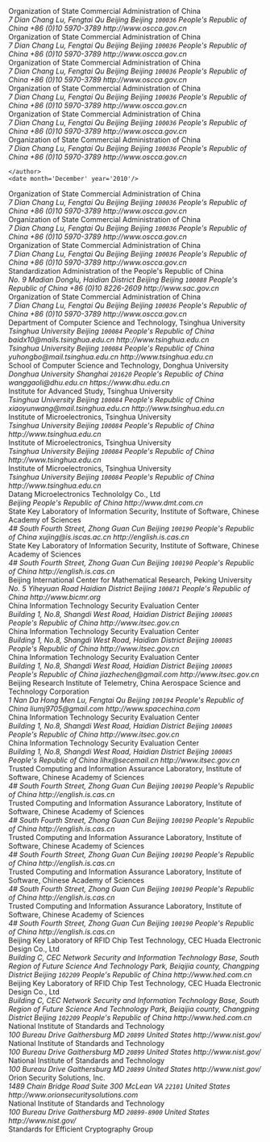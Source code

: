 <reference anchor='SM2' target='http://www.oscca.gov.cn/UpFile/2010122214822692.pdf'>
  <front>
    <title>Public Key Cryptographic Algorithm SM2 Based on Elliptic Curves</title>
    <author>
      <organization>Organization of State Commercial Administration of China</organization>
      <address>
        <postal>
         <street>7 Dian Chang Lu, Fengtai Qu</street>
         <city>Beijing</city>
         <region>Beijing</region>
         <code>100036</code>
         <country>People's Republic of China</country>
        </postal>
        <phone>+86 (0)10 5970-3789</phone>
        <!--<email>contact@oscca.gov.cn</email>-->
        <uri>http://www.oscca.gov.cn</uri>
      </address>
    </author>
    <date month='December' year='2010'/>
  </front>
</reference>

<reference anchor='GMT-0003.1-2012' target='http://info.dacas.cn/sharedimages/ARTICLES/SMAlgorithms/SM2_1.pdf'>
<!--<reference anchor='SM2-1' target='http://www.oscca.gov.cn/UpFile/2010122214822692.pdf'>-->
  <front>
    <title>GM/T 0003.1-2012: Public Key Cryptographic Algorithm SM2 Based on Elliptic Curves Part 1: General</title>
    <author>
      <organization>Organization of State Commercial Administration of China</organization>
      <address>
        <postal>
         <street>7 Dian Chang Lu, Fengtai Qu</street>
         <city>Beijing</city>
         <region>Beijing</region>
         <code>100036</code>
         <country>People's Republic of China</country>
        </postal>
        <phone>+86 (0)10 5970-3789</phone>
        <!--<email>contact@oscca.gov.cn</email>-->
        <uri>http://www.oscca.gov.cn</uri>
      </address>
    </author>
    <date day='21' month='March' year='2012'/>
  </front>
</reference>


<reference anchor='SM2-1' target='http://info.dacas.cn/sharedimages/ARTICLES/SMAlgorithms/SM2_1.pdf'>
<!--<reference anchor='SM2-1' target='http://www.oscca.gov.cn/UpFile/2010122214822692.pdf'>-->
  <front>
  <!--GM/T 0003.1-2012-->
    <title>Public Key Cryptographic Algorithm SM2 Based on Elliptic Curves -- Part 1: General</title>
    <author>
      <organization>Organization of State Commercial Administration of China</organization>
      <address>
        <postal>
         <street>7 Dian Chang Lu, Fengtai Qu</street>
         <city>Beijing</city>
         <region>Beijing</region>
         <code>100036</code>
         <country>People's Republic of China</country>
        </postal>
        <phone>+86 (0)10 5970-3789</phone>
        <!--<email>contact@oscca.gov.cn</email>-->
        <uri>http://www.oscca.gov.cn</uri>
      </address>
    </author>
    <date month='December' year='2010'/>
  </front>
</reference>

<reference anchor='SM2-2' target='http://info.dacas.cn/sharedimages/ARTICLES/SMAlgorithms/SM2_2.pdf'>
<!--<reference anchor='SM2-2' target='http://www.oscca.gov.cn/UpFile/2010122214822692.pdf'>-->
  <front>
  <!--GM/T 0003.2-2012-->
    <title>Public Key Cryptographic Algorithm SM2 Based on Elliptic Curves -- Part 2: Digital Signature Algorithm</title>
    <author>
      <organization>Organization of State Commercial Administration of China</organization>
      <address>
        <postal>
         <street>7 Dian Chang Lu, Fengtai Qu</street>
         <city>Beijing</city>
         <region>Beijing</region>
         <code>100036</code>
         <country>People's Republic of China</country>
        </postal>
        <phone>+86 (0)10 5970-3789</phone>
        <!--<email>contact@oscca.gov.cn</email>-->
        <uri>http://www.oscca.gov.cn</uri>
      </address>
    </author>
    <date month='December' year='2010'/>
  </front>
</reference>

<reference anchor='SM2-3' target='http://info.dacas.cn/sharedimages/ARTICLES/SMAlgorithms/SM2_3.pdf'>
<!--<reference anchor='SM2-3' target='http://www.oscca.gov.cn/UpFile/2010122214822692.pdf'>-->
  <front>
  <!--GM/T 0003.3-2012-->
    <title>Public Key Cryptographic Algorithm SM2 Based on Elliptic Curves -- Part 3: Key Exchange Protocol</title>
    <author>
      <organization>Organization of State Commercial Administration of China</organization>
      <address>
        <postal>
         <street>7 Dian Chang Lu, Fengtai Qu</street>
         <city>Beijing</city>
         <region>Beijing</region>
         <code>100036</code>
         <country>People's Republic of China</country>
        </postal>
        <phone>+86 (0)10 5970-3789</phone>
        <!--<email>contact@oscca.gov.cn</email>-->
        <uri>http://www.oscca.gov.cn</uri>
      </address>
    </author>
    <date month='December' year='2010'/>
  </front>
</reference>

<!--<reference anchor='SM2-4' target='http://www.oscca.gov.cn/UpFile/2010122214822692.pdf'>-->
<reference anchor='SM2-4' target='http://info.dacas.cn/sharedimages/ARTICLES/SMAlgorithms/SM2_4.pdf'>
  <front>
  <!--GM/T 0003.4-2012-->
    <title>Public Key Cryptographic Algorithm SM2 Based on Elliptic Curves -- Part 4: Public Key Encryption Algorithm</title>
    <author>
      <organization>Organization of State Commercial Administration of China</organization>
      <address>
        <postal>
         <street>7 Dian Chang Lu, Fengtai Qu</street>
         <city>Beijing</city>
         <region>Beijing</region>
         <code>100036</code>
         <country>People's Republic of China</country>
        </postal>
        <phone>+86 (0)10 5970-3789</phone>
        <!--<email>contact@oscca.gov.cn</email>-->
        <uri>http://www.oscca.gov.cn</uri>
      </address>

    </author>
    <date month='December' year='2010'/>
  </front>
</reference>

<reference anchor='SM2-5' target='http://info.dacas.cn/sharedimages/ARTICLES/SMAlgorithms/SM2_5.pdf'>
<!--<reference anchor='SM2-PARAMS' target='http://www.oscca.gov.cn/UpFile/2010122214836668.pdf'>-->
  <front>
    <!--<title>Public Key Cryptographic Algorithm SM2 Recommended Elliptic Curves Parameters</title>-->
    <title>Public Key Cryptographic Algorithm SM2 Based on Elliptic Curves -- Part 5: Parameter definitions</title>
    <author>
      <organization>Organization of State Commercial Administration of China</organization>
      <address>
        <postal>
         <street>7 Dian Chang Lu, Fengtai Qu</street>
         <city>Beijing</city>
         <region>Beijing</region>
         <code>100036</code>
         <country>People's Republic of China</country>
        </postal>
        <phone>+86 (0)10 5970-3789</phone>
        <!--<email>contact@oscca.gov.cn</email>-->
        <uri>http://www.oscca.gov.cn</uri>
      </address>
    </author>
    <date month='December' year='2010'/>
  </front>
</reference>

<!--<reference anchor='SM3' target='http://www.oscca.gov.cn/UpFile/20101222141857786.pdf'>-->
<reference anchor='SM3' target='http://info.dacas.cn/sharedimages/ARTICLES/SMAlgorithms/SM3.pdf'>
  <front>
  <!--GM/T 0003.5-2012-->
    <title>SM3 Cryptographic Hash Algorithm</title>
    <author>
      <organization>Organization of State Commercial Administration of China</organization>
      <address>
        <postal>
         <street>7 Dian Chang Lu, Fengtai Qu</street>
         <city>Beijing</city>
         <region>Beijing</region>
         <code>100036</code>
         <country>People's Republic of China</country>
        </postal>
        <phone>+86 (0)10 5970-3789</phone>
        <!--<email>contact@oscca.gov.cn</email>-->
        <uri>http://www.oscca.gov.cn</uri>
      </address>
    </author>
    <date month='December' year='2010'/>
  </front>
</reference>

<!--<reference anchor='SM4' target='http://www.oscca.gov.cn/UpFile/200621016423197990.pdf'>-->
<reference anchor='SM4' target='http://info.dacas.cn/sharedimages/ARTICLES/SMAlgorithms/SM4.pdf'>
  <front>
    <title>SM4 block cipher algorithm</title>
    <author>
      <organization>Organization of State Commercial Administration of China</organization>
      <address>
        <postal>
         <street>7 Dian Chang Lu, Fengtai Qu</street>
         <city>Beijing</city>
         <region>Beijing</region>
         <code>100036</code>
         <country>People's Republic of China</country>
        </postal>
        <phone>+86 (0)10 5970-3789</phone>
        <!--<email>contact@oscca.gov.cn</email>-->
        <uri>http://www.oscca.gov.cn</uri>
      </address>
    </author>
    <date month='December' year='2010'/>
  </front>
</reference>

<reference anchor='GB15629.11-2003' target='http://www.gb688.cn/bzgk/gb/newGbInfo?hcno=74B9DD11287E72408C19C4D3A360D1BD'>
  <front>
    <title>Information technology -- Telecommunications and information exchange between systems -- Local and metropolitan area networks -- Specific requirements -- Part 11: Wireless LAN Medium Access Control (MAC) and Physical Layer (PHY) Specifications</title>
    <author>
      <organization>Standardization Administration of the People's Republic of China</organization>
      <address>
        <postal>
         <street>No. 9 Madian Donglu, Haidian District</street>
         <city>Beijing</city>
         <region>Beijing</region>
         <code>100088</code>
         <country>People's Republic of China</country>
        </postal>
        <phone>+86 (0)10 8226-2609</phone>
        <!--<email>contact@oscca.gov.cn</email>-->
        <uri>http://www.sac.gov.cn</uri>
      </address>
    </author>
    <date day='12' month='May' year='2003'/>
  </front>
</reference>


<reference anchor='OSCCA' target='http://www.oscca.gov.cn'>
  <front>
    <title>Organization of State Commercial Administration of China</title>
    <author>
      <organization>Organization of State Commercial Administration of China</organization>
      <address>
        <postal>
         <street>7 Dian Chang Lu, Fengtai Qu</street>
         <city>Beijing</city>
         <region>Beijing</region>
         <code>100036</code>
         <country>People's Republic of China</country>
        </postal>
        <phone>+86 (0)10 5970-3789</phone>
        <!--<email>contact@oscca.gov.cn</email>-->
        <uri>http://www.oscca.gov.cn</uri>
      </address>
    </author>
    <date month='May' year='2017'/>
  </front>
</reference>

<!--SM 3 References-->
<!--https://www.rsaconference.com/writable/presentations/file_upload/cryp-r31.pdf-->
<!--https://online.tugraz.at/tug_online/voe_main2.getvolltext?pCurrPk=67214-->
<!--https://pdfs.semanticscholar.org/1a01/eed95fc8d2de92e5b52c2856a76be5b3afa4.pdf-->

<reference anchor='SM3-Boomerang' target='https://doi.org/10.1049/iet-ifs.2013.0380'>
  <front>
    <title>Improved Boomerang Attacks on Round-Reduced SM3 and Keyed Permutation of BLAKE-256</title>
      <!--IET Information Security ( Volume: 9, Issue: 3, 5 2015 )-->
    <author initials="D." surname="Bai" fullname="Dongxia Bai">
      <organization>Department of Computer Science and Technology, Tsinghua University</organization>
      <address>
        <postal>
          <street>Tsinghua University</street>
          <city>Beijing</city>
          <code>100084</code>
          <country>People's Republic of China</country>
        </postal>
        <email>baidx10@mails.tsinghua.edu.cn</email>
        <uri>http://www.tsinghua.edu.cn</uri>
      </address>
    </author>
    <author initials="H." surname="Yu" fullname="Hongbo Yu">
      <address>
        <postal>
          <street>Tsinghua University</street>
          <city>Beijing</city>
          <code>100084</code>
          <country>People's Republic of China</country>
        </postal>
        <email>yuhongbo@mail.tsinghua.edu.cn</email>
        <uri>http://www.tsinghua.edu.cn</uri>
      </address>
    </author>
    <author initials="G." surname="Wang" fullname="Gaoli Wang">
      <organization>School of Computer Science and Technology, Donghua University</organization>
      <address>
        <postal>
         <street>Donghua University</street>
         <city>Shanghai</city>
         <!--<region>CA</region>-->
         <code>201620</code>
         <country>People's Republic of China</country>
        </postal>
        <email>wanggaoli@dhu.edu.cn</email>
        <uri>https://www.dhu.edu.cn</uri>
      </address>
    </author>
    <author initials="X." surname="Wang" fullname="Xiaoyun Wang">
      <organization>Institute for Advanced Study, Tsinghua University</organization>
      <address>
        <postal>
          <street>Tsinghua University</street>
          <city>Beijing</city>
          <code>100084</code>
          <country>People's Republic of China</country>
        </postal>
        <email>xiaoyunwang@mail.tsinghua.edu.cn</email>
        <uri>http://www.tsinghua.edu.cn</uri>
      </address>
    </author>
    <date day='16' month='April' year='2015'/>
  </front>
</reference>


<reference anchor='SM2-Template' target='https://doi.org/10.1109/CIS.2014.66'>
  <front>
    <title>A Novel Template Attack on wNAF Algorithm of ECC</title>
<!--2014 Tenth International Conference on Computational Intelligence and Security, Kunming, 2014, pp. 671-675.-->
    <author initials="Z." surname="Zhang" fullname="Zhenbin Zhang">
      <organization>Institute of Microelectronics, Tsinghua University</organization>
      <address>
        <postal>
          <street>Tsinghua University</street>
          <city>Beijing</city>
          <code>100084</code>
          <country>People's Republic of China</country>
        </postal>
        <uri>http://www.tsinghua.edu.cn</uri>
      </address>
    </author>
    <author initials="L." surname="Wu" fullname="Liji Wu">
      <organization>Institute of Microelectronics, Tsinghua University</organization>
      <address>
        <postal>
          <street>Tsinghua University</street>
          <city>Beijing</city>
          <code>100084</code>
          <country>People's Republic of China</country>
        </postal>
        <uri>http://www.tsinghua.edu.cn</uri>
      </address>
    </author>
    <author initials="Z." surname="Mu" fullname="Zhaoli Mu">
      <organization>Institute of Microelectronics, Tsinghua University</organization>
      <address>
        <postal>
          <street>Tsinghua University</street>
          <city>Beijing</city>
          <code>100084</code>
          <country>People's Republic of China</country>
        </postal>
        <uri>http://www.tsinghua.edu.cn</uri>
      </address>
    </author>
    <author initials="X." surname="Zhang" fullname="Xiangmin Zhang">
      <organization>Datang Microelectronics Technololgy Co., Ltd</organization>
      <address>
        <postal>
          <city>Beijing</city>
          <country>People's Republic of China</country>
        </postal>
        <uri>http://www.dmt.com.cn</uri>
      </address>
    </author>
    <date month='November' year='2014'/>
  </front>
</reference>

<reference anchor='SM2-KEP-Comments' target='https://dx.doi.org/10.1007/978-3-642-25513-7_12'>
  <front>
    <title>Comments on the SM2 Key Exchange Protocol</title>
<!--bookTitle="Cryptology and Network Security: 10th International Conference, CANS 2011, Sanya, China, December 10-12, 2011. Proceedings",-->
    <author initials="X." surname="Xu" fullname="Jing Xu">
      <organization>State Key Laboratory of Information Security, Institute of Software, Chinese Academy of Sciences</organization>
      <address>
        <postal>
          <street>4# South Fourth Street, Zhong Guan Cun</street>
          <city>Beijing</city>
          <code>100190</code>
          <country>People's Republic of China</country>
        </postal>
        <email>xujing@is.iscas.ac.cn</email>
        <uri>http://english.is.cas.cn</uri>
      </address>
    </author>
    <author initials="D." surname="Feng" fullname="Dengguo Feng">
      <organization>State Key Laboratory of Information Security, Institute of Software, Chinese Academy of Sciences</organization>
      <address>
        <postal>
          <street>4# South Fourth Street, Zhong Guan Cun</street>
          <city>Beijing</city>
          <code>100190</code>
          <country>People's Republic of China</country>
        </postal>
        <uri>http://english.is.cas.cn</uri>
      </address>
    </author>
    <date day='10' month='December' year='2011'/>
  </front>
</reference>

<reference anchor='SM2-DSA-Nonces' target='https://dx.doi.org/10.1007/978-3-319-12087-4_22'>
  <front>
    <title>Partially Known Nonces and Fault Injection Attacks on SM2 Signature Algorithm</title>
<!--Information Security and Cryptology: 9th International Conference, Inscrypt 2013, Guangzhou, China, November 27-30, 2013, Revised Selected Papers-->
    <author initials="M." surname="Liu" fullname="Mingjie Liu">
      <organization>Beijing International Center for Mathematical Research, Peking University</organization>
      <address>
        <postal>
          <street>No. 5 Yiheyuan Road Haidian District</street>
          <city>Beijing</city>
          <code>100871</code>
          <country>People's Republic of China</country>
        </postal>
        <uri>http://www.bicmr.org</uri>
      </address>
    </author>
    <author initials="J." surname="Chen" fullname="Jiazhe Chen">
      <organization>China Information Technology Security Evaluation Center</organization>
      <address>
        <postal>
          <street>Building 1, No.8, Shangdi West Road, Haidian District</street>
          <city>Beijing</city>
          <code>100085</code>
          <country>People's Republic of China</country>
        </postal>
        <uri>http://www.itsec.gov.cn</uri>
      </address>
    </author>
    <author initials="H." surname="Li" fullname="Hexin Li">
      <organization>China Information Technology Security Evaluation Center</organization>
      <address>
        <postal>
          <street>Building 1, No.8, Shangdi West Road, Haidian District</street>
          <city>Beijing</city>
          <code>100085</code>
          <country>People's Republic of China</country>
        </postal>
        <uri>http://www.itsec.gov.cn</uri>
      </address>
    </author>
    <date day='27' month='November' year='2013'/>
  </front>
</reference>


<reference anchor='SM2-DSA-Nonces2' target='https://doi.acm.org/10.1145/2714576.2714587'>
  <front>
    <title>Mind Your Nonces Moving: Template-Based Partially-Sharing Nonces Attack on SM2 Digital Signature Algorithm</title>
<!--Proceedings of the 10th ACM Symposium on Information, Computer and Communications Security (ASIA CCS '15)-->
    <author initials="J." surname="Chen" fullname="Jiazhe Chen">
      <organization>China Information Technology Security Evaluation Center</organization>
      <address>
        <postal>
          <street>Building 1, No.8, Shangdi West Road, Haidian District</street>
          <city>Beijing</city>
          <code>100085</code>
          <country>People's Republic of China</country>
        </postal>
        <email>jiazhechen@gmail.com</email>
        <uri>http://www.itsec.gov.cn</uri>
      </address>
    </author>
    <author initials="M." surname="Liu" fullname="Mingjie Liu">
      <organization>Beijing Research Institute of Telemetry, China Aerospace Science and Technology Corporation</organization>
      <address>
        <postal>
          <street>1 Nan Da Hong Men Lu, Fengtai Qu</street>
          <city>Beijing</city>
          <code>100194</code>
          <country>People's Republic of China</country>
        </postal>
        <email>liumj9705@gmail.com</email>
        <uri>http://www.spacechina.com</uri>
      </address>
    </author>
    <author initials="H." surname="Shi" fullname="Hongsong Shi">
      <organization>China Information Technology Security Evaluation Center</organization>
      <address>
        <postal>
          <street>Building 1, No.8, Shangdi West Road, Haidian District</street>
          <city>Beijing</city>
          <code>100085</code>
          <country>People's Republic of China</country>
        </postal>
        <uri>http://www.itsec.gov.cn</uri>
        <!--<email>unknown</email>-->
      </address>
    </author>
    <author initials="H." surname="Li" fullname="Hexin Li">
      <organization>China Information Technology Security Evaluation Center</organization>
      <address>
        <postal>
          <street>Building 1, No.8, Shangdi West Road, Haidian District</street>
          <city>Beijing</city>
          <code>100085</code>
          <country>People's Republic of China</country>
        </postal>
        <email>lihx@secemail.cn</email>
        <uri>http://www.itsec.gov.cn</uri>
      </address>
    </author>
    <date day='27' month='November' year='2015'/>
  </front>
</reference>



<reference anchor='SM2-DSA-Lattice' target='https://doi.org/10.1007/978-3-319-29814-6_6'>
  <front>
    <title>Practical Lattice-Based Fault Attack and Countermeasure on SM2 Signature Algorithm</title>
<!--Information and Communications Security. ICICS 2015. Lecture Notes in Computer Science, vol 9543. Springer, Cham-->
    <author initials="W." surname="Cao" fullname="Weiqiong Cao">
      <organization>Trusted Computing and Information Assurance Laboratory, Institute of Software, Chinese Academy of Sciences</organization>
      <address>
        <postal>
          <street>4# South Fourth Street, Zhong Guan Cun</street>
          <city>Beijing</city>
          <code>100190</code>
          <country>People's Republic of China</country>
        </postal>
        <uri>http://english.is.cas.cn</uri>
      </address>
    </author>
    <author initials="J." surname="Feng" fullname="Jingyi Feng">
      <organization>Trusted Computing and Information Assurance Laboratory, Institute of Software, Chinese Academy of Sciences</organization>
      <address>
        <postal>
          <street>4# South Fourth Street, Zhong Guan Cun</street>
          <city>Beijing</city>
          <code>100190</code>
          <country>People's Republic of China</country>
        </postal>
        <uri>http://english.is.cas.cn</uri>
      </address>
    </author>
    <author initials="S." surname="Zhu" fullname="Shaofeng Zhu">
      <organization>Trusted Computing and Information Assurance Laboratory, Institute of Software, Chinese Academy of Sciences</organization>
      <address>
        <postal>
          <street>4# South Fourth Street, Zhong Guan Cun</street>
          <city>Beijing</city>
          <code>100190</code>
          <country>People's Republic of China</country>
        </postal>
        <uri>http://english.is.cas.cn</uri>
      </address>
    </author>
    <author initials="H." surname="Chen" fullname="Hua Chen">
      <organization>Trusted Computing and Information Assurance Laboratory, Institute of Software, Chinese Academy of Sciences</organization>
      <address>
        <postal>
          <street>4# South Fourth Street, Zhong Guan Cun</street>
          <city>Beijing</city>
          <code>100190</code>
          <country>People's Republic of China</country>
        </postal>
        <uri>http://english.is.cas.cn</uri>
      </address>
    </author>
    <author initials="W." surname="Wu" fullname="Wenling Wu">
      <organization>Trusted Computing and Information Assurance Laboratory, Institute of Software, Chinese Academy of Sciences</organization>
      <address>
        <postal>
          <street>4# South Fourth Street, Zhong Guan Cun</street>
          <city>Beijing</city>
          <code>100190</code>
          <country>People's Republic of China</country>
        </postal>
        <uri>http://english.is.cas.cn</uri>
      </address>
    </author>
    <author initials="X." surname="Han" fullname="Xucang Han">
      <organization>Beijing Key Laboratory of RFID Chip Test Technology, CEC Huada Electronic Design Co., Ltd</organization>
      <address>
        <postal>
          <street>Building C, CEC Network Security and Information Technology Base, South Region of Future Science And Technology Park, Beiqijia county, Changping District</street>
          <city>Beijing</city>
          <code>102209</code>
          <country>People's Republic of China</country>
        </postal>
        <uri>http://www.hed.com.cn</uri>
      </address>
    </author>
    <author initials="X." surname="Zheng" fullname="Xiaoguang Zheng">
      <organization>Beijing Key Laboratory of RFID Chip Test Technology, CEC Huada Electronic Design Co., Ltd</organization>
      <address>
        <postal>
          <street>Building C, CEC Network Security and Information Technology Base, South Region of Future Science And Technology Park, Beiqijia county, Changping District</street>
          <city>Beijing</city>
          <code>102209</code>
          <country>People's Republic of China</country>
        </postal>
        <uri>http://www.hed.com.cn</uri>
      </address>
    </author>
    <date month='November' year='2016'/>
  </front>
</reference>

<reference anchor='NIST.SP.800-56Ar2' target='http://dx.doi.org/10.6028/NIST.SP.800-56Ar2'>
  <front>
    <title>SP 800-56Ar2 Recommendation for Pair-Wise Key Establishment Schemes Using Discrete Logarithm Cryptography</title>
    <author initials="B." surname="Barker" fullname="Elaine B. Barker">
      <organization>National Institute of Standards and Technology</organization>
      <address>
        <postal>
          <street>100 Bureau Drive</street>
          <city>Gaithersburg</city>
          <region>MD</region>
          <code>20899</code>
          <country>United States</country>
        </postal>
        <uri>http://www.nist.gov/</uri>
      </address>
    </author>
    <author initials="L." surname="Chen" fullname="Lily Chen">
      <organization>National Institute of Standards and Technology</organization>
      <address>
        <postal>
          <street>100 Bureau Drive</street>
          <city>Gaithersburg</city>
          <region>MD</region>
          <code>20899</code>
          <country>United States</country>
        </postal>
        <uri>http://www.nist.gov/</uri>
      </address>
    </author>
    <author initials="A." surname="Roginsky" fullname="Allen Roginsky">
      <organization>National Institute of Standards and Technology</organization>
      <address>
        <postal>
          <street>100 Bureau Drive</street>
          <city>Gaithersburg</city>
          <region>MD</region>
          <code>20899</code>
          <country>United States</country>
        </postal>
        <uri>http://www.nist.gov/</uri>
      </address>
    </author>
    <author initials="M." surname="Smid" fullname="Miles Smid">
      <organization>Orion Security Solutions, Inc.</organization>
      <address>
        <postal>
          <street>1489 Chain Bridge Road</street>
          <street>Suite 300</street>
          <city>McLean</city>
          <region>VA</region>
          <code>22101</code>
          <country>United States</country>
        </postal>
        <uri>http://www.orionsecuritysolutions.com</uri>
      </address>
    </author>
    <date month='May' year='2013'/>
  </front>
</reference>

<reference anchor='NIST.FIPS.180-4' target=' http://dx.doi.org/10.6028/NIST.FIPS.180-4'>
  <front>
    <title>FIPS 180-4 Secure Hash Standard (SHS)</title>
    <author>
      <organization>National Institute of Standards and Technology</organization>
      <address>
        <postal>
          <street>100 Bureau Drive</street>
          <city>Gaithersburg</city>
          <region>MD</region>
          <code>20899-8900</code>
          <country>United States</country>
        </postal>
        <uri>http://www.nist.gov/</uri>
      </address>
    </author>
    <date month='August' year='2015'/>
  </front>
</reference>

<reference anchor='SEC1' target='http://www.secg.org/SEC1-Ver-1.0.pdf'>
  <front>
    <title>SEC 1: Elliptic Curve Cryptography</title>
    <author>
      <organization>Standards for Efficient Cryptography Group</organization>
    </author>
    <date month='September' year='2010'/>
  </front>
</reference>

